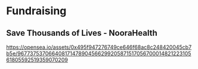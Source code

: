 # Fundraising 

## Save Thousands of Lives - NooraHealth
https://opensea.io/assets/0x495f947276749ce646f68ac8c248420045cb7b5e/96773753706640817147890456629920587151705670001482122310561805592519359070209